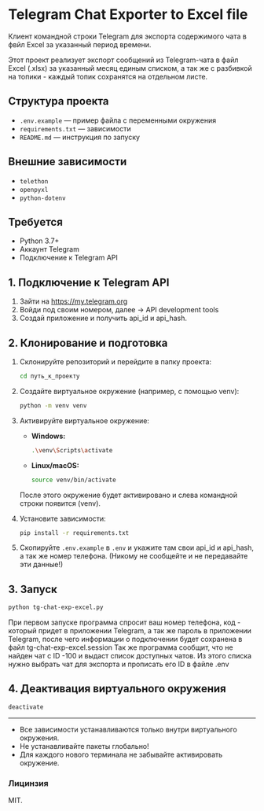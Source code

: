 # Telegram Chat Exporter to Excel file
Клиент командной строки Telegram для экспорта содержимого чата в фвйл Excel за указанный период времени.

Этот проект реализует экспорт сообщений из Telegram-чата в файл Excel (.xlsx) за указанный месяц единым списком, а так же с разбивкой на топики - каждый топик сохранятся на отдельном листе.

## Структура проекта

- `.env.example` — пример файла с переменными окружения
- `requirements.txt` — зависимости
- `README.md` — инструкция по запуску

## Внешние зависимости
- `telethon`
- `openpyxl`
- `python-dotenv`

## Требуется

- Python 3.7+
- Аккаунт Telegram
- Подключение к Telegram API

## 1. Подключение к Telegram API

1. Зайти на https://my.telegram.org
2. Войди под своим номером, далее → API development tools
3. Создай приложение и получить api_id и api_hash.

## 2. Клонирование и подготовка

1. Склонируйте репозиторий и перейдите в папку проекта:
   ```sh
   cd путь_к_проекту
   ```

2. Создайте виртуальное окружение (например, с помощью venv):
   ```sh
   python -m venv venv
   ```

3. Активируйте виртуальное окружение:
   - **Windows:**
     ```sh
     .\venv\Scripts\activate
     ```
   - **Linux/macOS:**
     ```sh
     source venv/bin/activate
     ```
   После этого окружение будет активировано и слева командной строки появится (venv).

4. Установите зависимости:
   ```sh
   pip install -r requirements.txt
   ```

5. Скопируйте `.env.example` в `.env` и укажите там свои api_id и api_hash, а так же номер телефона. (Никому не сообщейте и не передавайте эти данные!)

## 3. Запуск

```sh
python tg-chat-exp-excel.py
```
При первом запуске программа спросит ваш номер телефона, код - который придет в приложении Telegram, а так же пароль в приложении Telegram, после чего информации о подключении будет сохранена в файл tg-chat-exp-excel.session
Так же программа сообщит, что не найден чат с ID -100 и выдаст список доступных чатов. Из этого списка нужно выбрать чат для экспорта и прописать его ID в файле .env

## 4. Деактивация виртуального окружения

```sh
deactivate
```
---

- Все зависимости устанавливаются только внутри виртуального окружения.
- Не устанавливайте пакеты глобально!
- Для каждого нового терминала не забывайте активировать окружение.

### Лицинзия
MIT.

